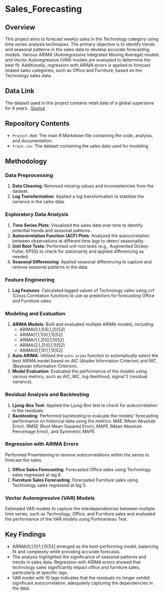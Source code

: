 # Sales_Forecasting
## Overview
This project aims to forecast weekly sales in the Technology category using time series analysis techniques. The primary objective is to identify trends and seasonal patterns in the sales data to develop accurate forecasting models. Various ARIMA (Autoregressive Integrated Moving Average) models and Vector Autoregressive (VAR) models are evaluated to determine the best fit. Additionally, regression with ARIMA errors is applied to forecast related sales categories, such as Office and Furniture, based on the Technology sales data.

## Data Link
The dataset used in this project contains retail data of a global superstore for 4 years.. 
[Source](https://www.kaggle.com/datasets/rohitsahoo/sales-forecasting)

## Repository Contents
- `Project.Rmd`: The main R Markdown file containing the code, analysis, and documentation.
- `train.csv`: The dataset containing the sales data used for modeling.
  
## Methodology

### Data Preprocessing
1. **Data Cleaning**: Removed missing values and inconsistencies from the dataset.
2. **Log Transformation**: Applied a log transformation to stabilize the variance in the sales data.

### Exploratory Data Analysis
1. **Time Series Plots**: Visualized the sales data over time to identify potential trends and seasonal patterns.
2. **Autocorrelation Function (ACF) Plots**: Analyzed the autocorrelation between observations at different time lags to detect seasonality.
3. **Unit Root Tests**: Performed unit root tests (e.g., Augmented Dickey-Fuller, KPSS) to check for stationarity and applied differencing as needed.
4. **Seasonal Differencing**: Applied seasonal differencing to capture and remove seasonal patterns in the data.
   
### Feature Engineering
1. **Lag Features**: Calculated lagged values of Technology sales using ccf (Cross Correlation function) to use as predictors for forecasting Office and Furniture sales.

### Modeling and Evaluation
1. **ARIMA Models**: Built and evaluated multiple ARIMA models, including:
   - ARIMA(0,1,1)(0,1,2)[52]
   - ARIMA(1,1,1)(0,1,1)[52]
   - ARIMA(1,1,2)(0,1,1)[52]
   - ARIMA(2,1,2)(0,1,1)[52]
   - ARIMA(0,1,1)(1,1,1)[52]
2. **Auto ARIMA**: Utilized the `auto.arima` function to automatically select the best ARIMA model based on AIC (Akaike Information Criterion) and BIC (Bayesian Information Criterion).
3. **Model Evaluation**: Evaluated the performance of the models using various metrics, such as AIC, BIC, log-likelihood, sigma^2 (residual variance).

### Residual Analysis and Backtesting

1. **Ljung-Box Test**: Applied the Ljung-Box test to check for autocorrelation in the residuals.
2. **Backtesting**: Performed backtesting to evaluate the models' forecasting performance on historical data using the metrics: MAE (Mean Absolute Error), RMSE (Root Mean Squared Error), MAPE (Mean Absolute Percentage Error), and Symmetric MAPE.

### Regression with ARIMA Errors
Performed Prewhitening to remove autocorrelations within the series to forecast the sales.
1. **Office Sales Forecasting**: Forecasted Office sales using Technology sales regressed at lag 8.
2. **Furniture Sales Forecasting**: Forecasted Furniture sales using Technology sales regressed at lag 5.

### Vector Autoregressive (VAR) Models
Estimated VAR models to capture the interdependencies between multiple time series, such as Technology, Office, and Furniture sales and evaluated the performance of the VAR models using Portmanteau Test.

## Key Findings
- ARIMA(0,1,1)(1,1,1)[52] emerged as the best-performing model, balancing fit and complexity while providing accurate forecasts.
- The analysis highlighted the significance of seasonal patterns and trends in sales data. Regression with ARIMA errors showed that technology sales significantly impact office and furniture sales, particularly at specific lags.
- VAR model with 10 lags indicates that the residuals no longer exhibit significant autocorrelation, adequately capturing the dependencies in the data.

